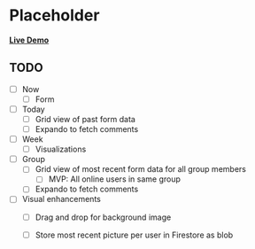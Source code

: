 # Placeholder

[**Live Demo**](https://shutupandwrite247.firebaseapp.com/)

## TODO

* [ ] Now
    * [ ] Form
* [ ] Today
    * [ ] Grid view of past form data
    * [ ] Expando to fetch comments
* [ ] Week
    * [ ] Visualizations
* [ ] Group
    * [ ] Grid view of most recent form data for all group members
        * [ ] MVP: All online users in same group
    * [ ] Expando to fetch comments
* [ ] Visual enhancements
    * [ ] Drag and drop for background image
    * [ ] Store most recent picture per user in Firestore as blob


